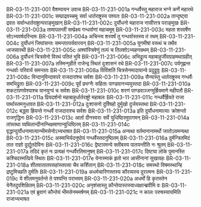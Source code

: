 BR-03-11-231-001	वैशम्पायन उवाच
BR-03-11-231-001a	गन्धर्वैस्तु महाराज भग्ने कर्णे महारथे
BR-03-11-231-001c	सम्प्राद्रवच्चमूः सर्वा धार्तराष्ट्रस्य पश्यतः
BR-03-11-231-002a	तान्दृष्ट्वा द्रवतः सर्वान्धार्तराष्ट्रान्पराङ्मुखान्
BR-03-11-231-002c	दुर्योधनो महाराज नासीत्तत्र पराङ्मुखः
BR-03-11-231-003a	तामापतन्तीं सम्प्रेक्ष्य गन्धर्वाणां महाचमूम्
BR-03-11-231-003c	महता शरवर्षेण सोऽभ्यवर्षदरिन्दमः
BR-03-11-231-004a	अचिन्त्य शरवर्षं तु गन्धर्वास्तस्य तं रथम्
BR-03-11-231-004c	दुर्योधनं जिघांसन्तः समन्तात्पर्यवारयन्
BR-03-11-231-005a	युगमीषां वरूथं च तथैव ध्वजसारथी
BR-03-11-231-005c	अश्वांस्त्रिवेणुं तल्पं च तिलशोऽभ्यहनन्रथम्
BR-03-11-231-006a	दुर्योधनं चित्रसेनो विरथं पतितं भुवि
BR-03-11-231-006c	अभिद्रुत्य महाबाहुर्जीवग्राहमथाग्रहीत्
BR-03-11-231-007a	तस्मिन्गृहीते राजेन्द्र स्थितं दुःशासनं रथे
BR-03-11-231-007c	पर्यगृह्णन्त गन्धर्वाः परिवार्य समन्ततः
BR-03-11-231-008a	विविंशतिं चित्रसेनमादायान्ये प्रदुद्रुवुः
BR-03-11-231-008c	विन्दानुविन्दावपरे राजदारांश्च सर्वशः
BR-03-11-231-009a	सैन्यास्तु धार्तराष्ट्रस्य गन्धर्वैः समभिद्रुताः
BR-03-11-231-009c	पूर्वं प्रभग्नैः सहिताः पाण्डवानभ्ययुस्तदा
BR-03-11-231-010a	शकटापणवेश्याश्च यानयुग्यं च सर्वशः
BR-03-11-231-010c	शरणं पाण्डवाञ्जग्मुर्ह्रियमाणे महीपतौ
BR-03-11-231-011a	प्रियदर्शनो महाबाहुर्धार्तराष्ट्रो महाबलः
BR-03-11-231-011c	गन्धर्वैर्ह्रियते राजा पार्थास्तमनुधावत
BR-03-11-231-012a	दुःशासनो दुर्विषहो दुर्मुखो दुर्जयस्तथा
BR-03-11-231-012c	बद्ध्वा ह्रियन्ते गन्धर्वै राजदाराश्च सर्वशः
BR-03-11-231-013a	इति दुर्योधनामात्याः क्रोशन्तो राजगृद्धिनः
BR-03-11-231-013c	आर्ता दीनस्वराः सर्वे युधिष्ठिरमुपागमन्
BR-03-11-231-014a	तांस्तथा व्यथितान्दीनान्भिक्षमाणान्युधिष्ठिरम्
BR-03-11-231-014c	वृद्धान्दुर्योधनामात्यान्भीमसेनोऽभ्यभाषत
BR-03-11-231-015a	अन्यथा वर्तमानानामर्थो जातोऽयमन्यथा
BR-03-11-231-015c	अस्माभिर्यदनुष्ठेयं गन्धर्वैस्तदनुष्ठितम्
BR-03-11-231-016a	दुर्मन्त्रितमिदं तात राज्ञो दुर्द्यूतदेविनः
BR-03-11-231-016c	द्वेष्टारमन्ये क्लीबस्य पातयन्तीति नः श्रुतम्
BR-03-11-231-017a	तदिदं कृतं नः प्रत्यक्षं गन्धर्वैरतिमानुषम्
BR-03-11-231-017c	दिष्ट्या लोके पुमानस्ति कश्चिदस्मत्प्रिये स्थितः
BR-03-11-231-017e	येनास्माकं हृतो भार आसीनानां सुखावहः
BR-03-11-231-018a	शीतवातातपसहांस्तपसा चैव कर्शितान्
BR-03-11-231-018c	समस्थो विषमस्थान्हि द्रष्टुमिच्छति दुर्मतिः
BR-03-11-231-019a	अधर्मचारिणस्तस्य कौरव्यस्य दुरात्मनः
BR-03-11-231-019c	ये शीलमनुवर्तन्ते ते पश्यन्ति पराभवम्
BR-03-11-231-020a	अधर्मो हि कृतस्तेन येनैतदुपशिक्षितम्
BR-03-11-231-020c	अनृशंसास्तु कौन्तेयास्तस्याध्यक्षान्ब्रवीमि वः
BR-03-11-231-021a	एवं ब्रुवाणं कौन्तेयं भीमसेनममर्षणम्
BR-03-11-231-021c	न कालः परुषस्यायमिति राजाभ्यभाषत
